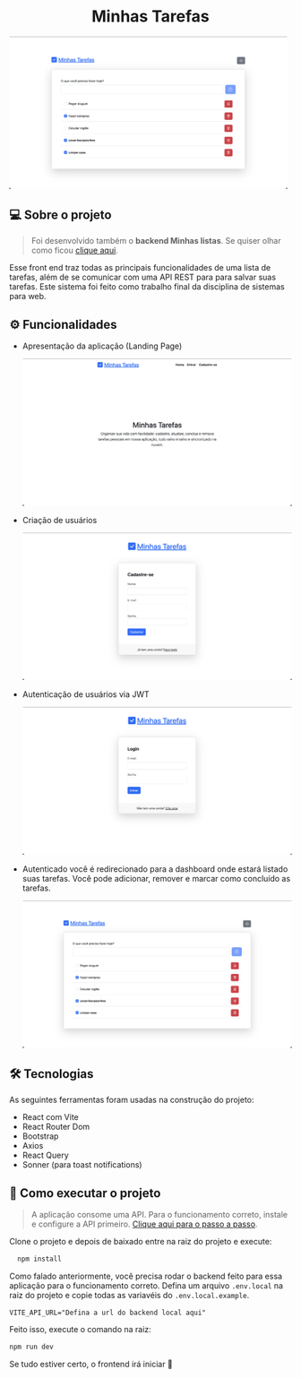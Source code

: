 <h1 align="center">
  Minhas Tarefas
</h1>

<p align="center" style="margin-right: 8px">
  <img src="./assets/readme/dashboard.png" />
</p>

## 💻 Sobre o projeto

> Foi desenvolvido também o **backend Minhas listas**. Se quiser olhar como ficou [clique aqui](https://github.com/kassiosilva/api-todo-list).

Esse front end traz todas as principais funcionalidades de uma lista de tarefas, além de se comunicar com uma API REST para para salvar suas tarefas. Este sistema foi feito como trabalho final da disciplina de sistemas para web.

## ⚙️ Funcionalidades

- Apresentação da aplicação (Landing Page)

  ![Landing Page](/assets/readme/landing-page.png "Home")

- Criação de usuários

  ![Tela de cadastro de usuário](/assets/readme/register.png "Cadastro")

- Autenticação de usuários via JWT

  ![Tela de login](/assets/readme/login.png "Login")

- Autenticado você é redirecionado para a dashboard onde estará listado suas tarefas. Você pode adicionar, remover e marcar como concluído as tarefas.

  ![Tela de login](/assets/readme/dashboard.png "Dashboard")

## 🛠 Tecnologias

As seguintes ferramentas foram usadas na construção do projeto:

- React com Vite
- React Router Dom
- Bootstrap
- Axios
- React Query
- Sonner (para toast notifications)

## 🚀 Como executar o projeto

> A aplicação consome uma API. Para o funcionamento correto, instale e configure a API primeiro. [Clique aqui para o passo a passo](https://github.com/kassiosilva/api-todo-list).

Clone o projeto e depois de baixado entre na raiz do projeto e execute:

```bash
  npm install
```

Como falado anteriormente, você precisa rodar o backend feito para essa aplicação para o funcionamento correto. Defina um arquivo `.env.local` na raiz do projeto e copie todas as variavéis do `.env.local.example`.

```
VITE_API_URL="Defina a url do backend local aqui"
```

Feito isso, execute o comando na raiz:

```bash
npm run dev
```

Se tudo estiver certo, o frontend irá iniciar 🚀
